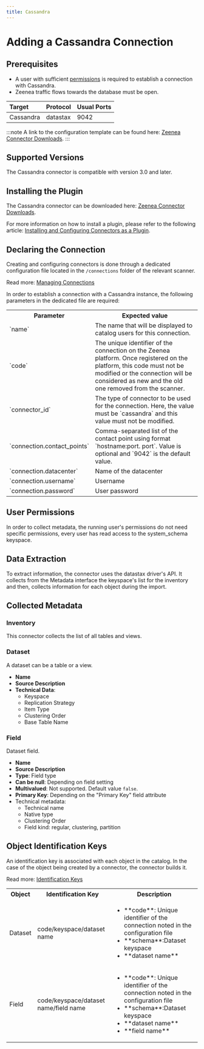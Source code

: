 ```yaml
---
title: Cassandra
---
```


# Adding a Cassandra Connection

## Prerequisites

* A user with sufficient [permissions](#user-permissions) is required to establish a connection with Cassandra.
* Zeenea traffic flows towards the database must be open. 

| Target | Protocol	| Usual Ports |
| :--- | :--- | :--- |
| Cassandra | datastax | 9042 |

:::note
A link to the configuration template can be found here: [Zeenea Connector Downloads](./zeenea-connectors-list.md).
:::

## Supported Versions

The Cassandra connector is compatible with version 3.0 and later. 

## Installing the Plugin

The Cassandra connector can be downloaded here: [Zeenea Connector Downloads](./zeenea-connectors-list.md).

For more information on how to install a plugin, please refer to the following article: [Installing and Configuring Connectors as a Plugin](./zeenea-connectors-install-as-plugin.md).

## Declaring the Connection
  
Creating and configuring connectors is done through a dedicated configuration file located in the `/connections` folder of the relevant scanner.
 
Read more: [Managing Connections](./zeenea-managing-connections.md)
 
In order to establish a connection with a Cassandra instance, the following parameters in the dedicated file are required:
 
<table>
  <tr>
    <th>Parameter</th>
    <th>Expected value</th>
  </tr>
  <tr>
    <td>`name`</td>
    <td>The name that will be displayed to catalog users for this connection.</td>
  </tr>
  <tr>
    <td>`code`</td>
    <td>The unique identifier of the connection on the Zeenea platform. Once registered on the platform, this code must not be modified or the connection will be considered as new and the old one removed from the scanner.</td>
  </tr>
  <tr>
    <td>`connector_id`</td>
    <td>The type of connector to be used for the connection. Here, the value must be `cassandra` and this value must not be modified.</td>
  </tr>
  <tr>
    <td>`connection.contact_points`</td>
    <td>Comma-separated list of the contact point using format `hostname:port. port`. Value is optional and `9042` is the default value.</td>
  </tr>
  <tr>
    <td>`connection.datacenter`</td>
    <td>Name of the datacenter</td>
  </tr>
  <tr>
    <td>`connection.username`</td>
    <td>Username</td>
  </tr>
  <tr>
    <td>`connection.password`</td>
    <td>User password</td>
  </tr>
</table>

## User Permissions

In order to collect metadata, the running user's permissions do not need specific permissions, every user has read access to the system_schema keyspace.

## Data Extraction

To extract information, the connector uses the datastax driver's API. It collects from the Metadata interface the keyspace's list for the inventory and then, collects information for each object during the import.
  
## Collected Metadata

### Inventory

This connector collects the list of all tables and views.  

### Dataset

A dataset can be a table or a view. 

* **Name**
* **Source Description**
* **Technical Data**:
  * Keyspace
  * Replication Strategy
  * Item Type
  * Clustering Order
  * Base Table Name

### Field

Dataset field. 

* **Name**
* **Source Description**
* **Type**: Field type
* **Can be null**: Depending on field setting 
* **Multivalued**: Not supported. Default value `false`.
* **Primary Key**: Depending on the "Primary Key" field attribute
* Technical metadata:
  * Technical name
  * Native type
  * Clustering Order
  * Field kind: regular, clustering, partition
 
## Object Identification Keys

An identification key is associated with each object in the catalog. In the case of the object being created by a connector, the connector builds it.

Read more: [Identification Keys](./zeenea-identification-keys.md)

<table>
  <tr>
    <th>Object</th>
    <th>Identification Key</th>
    <th>Description</th>
  </tr>
  <tr>
    <td>Dataset</td>
    <td>code/keyspace/dataset name</td>
    <td>
      <ul>
      <li>**code**: Unique identifier of the connection noted in the configuration file</li>
      <li>**schema**:Dataset keyspace</li>
      <li>**dataset name**</li>
      </ul>
    </td>
  </tr>
  <tr>
    <td>Field</td>
    <td>code/keyspace/dataset name/field name</td>
    <td>
      <ul>
      <li>**code**:  Unique identifier of the connection noted in the configuration file</li>
      <li>**schema**:Dataset keyspace</li>
      <li>**dataset name**</li>
      <li>**field name**</li>
      </ul>
    </td>
  </tr>
</table>
